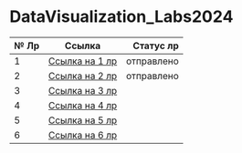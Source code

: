 # DataVisualization_Labs2024


| № Лр  |  Ссылка    | Статус лр|
|-------|:---------:|---------:|
|   1   |[Ссылка на 1 лр](https://github.com/WonMin13/DataVisualization_Labs2024/tree/main/Lab%20%E2%84%961)        |отправлено          |
|   2   |[Ссылка на 2 лр](https://github.com/WonMin13/DataVisualization_Labs2024/blob/main/Lab%20%E2%84%962/6233_%D0%94%D1%83%D0%B1%D0%BC%D0%B0%D0%BD_Lab_%E2%84%962.ipynb)           |отправлено         |
|   3   |[Ссылка на 3 лр](https://github.com/WonMin13/DataVisualization_Labs2024/blob/main/Lab%20%E2%84%963/6233_Lab_%E2%84%963_DubmanL.ipynb)           |          |
|   4   |[Ссылка на 4 лр](https://github.com/WonMin13/DataVisualization_Labs2024/blob/main/Lab%20%E2%84%964/6233_Lab_%E2%84%964_Dubman.ipynb)            |          |
|   5   |[Ссылка на 5 лр](https://github.com/WonMin13/DataVisualization_Labs2024/blob/main/Lab%20%E2%84%965/README.md)            |          |
|   6   |[Ссылка на 6 лр](https://github.com/WonMin13/DataVisualization_Labs2024/blob/main/Lab%20%E2%84%966/README.md)            |          |
